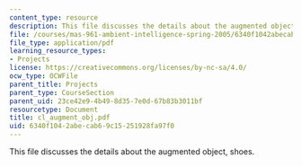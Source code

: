 ```yaml
---
content_type: resource
description: This file discusses the details about the augmented object, shoes.
file: /courses/mas-961-ambient-intelligence-spring-2005/6340f1042abecab69c15251928fa97f0_cl_augment_obj.pdf
file_type: application/pdf
learning_resource_types:
- Projects
license: https://creativecommons.org/licenses/by-nc-sa/4.0/
ocw_type: OCWFile
parent_title: Projects
parent_type: CourseSection
parent_uid: 23ce42e9-4b49-8d35-7e0d-67b83b3011bf
resourcetype: Document
title: cl_augment_obj.pdf
uid: 6340f104-2abe-cab6-9c15-251928fa97f0
---
```

This file discusses the details about the augmented object, shoes.